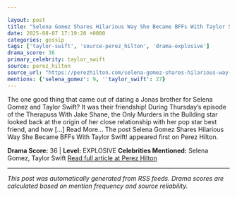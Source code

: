 ```yaml
---

layout: post
title: "Selena Gomez Shares Hilarious Way She Became BFFs With Taylor Swift!"
date: 2025-08-07 17:19:20 +0000
categories: gossip
tags: ['taylor-swift', 'source-perez_hilton', 'drama-explosive']
drama_score: 36
primary_celebrity: taylor_swift
source: perez_hilton
source_url: "https://perezhilton.com/selena-gomez-shares-hilarious-way-taylor-swift-friendship-started/"
mentions: {'selena_gomez': 9, ''taylor_swift': 27}
---
```


The one good thing that came out of dating a Jonas brother for Selena Gomez and Taylor Swift? It was their friendship! During Thursday’s episode of the Therapuss With Jake Shane, the Only Murders in the Building star looked back at the origin of her close relationship with her pop star best friend, and how [...] Read More... The post Selena Gomez Shares Hilarious Way She Became BFFs With Taylor Swift! appeared first on Perez Hilton.

**Drama Score:** 36 | **Level:** EXPLOSIVE **Celebrities Mentioned:** Selena Gomez, Taylor Swift [Read full article at Perez Hilton](https://perezhilton.com/selena-gomez-shares-hilarious-way-taylor-swift-friendship-started/)

---

*This post was automatically generated from RSS feeds. Drama scores are calculated based on mention frequency and source reliability.*